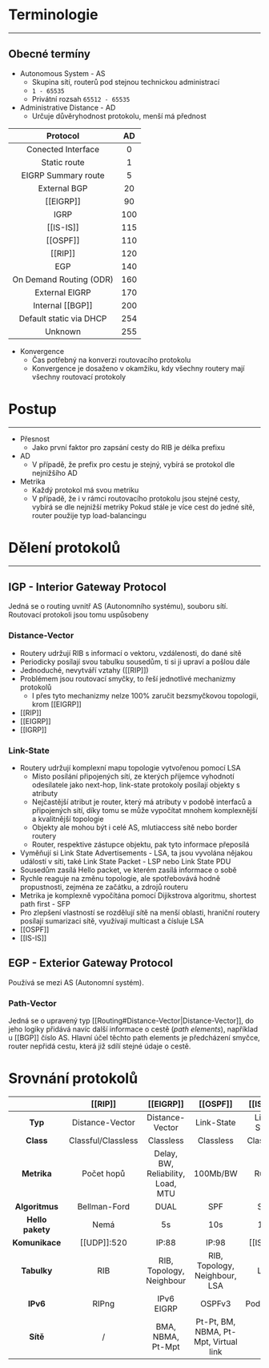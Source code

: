 # Terminologie
---

## Obecné termíny

- Autonomous System - AS
	- Skupina sítí, routerů pod stejnou technickou administrací
	- `1 - 65535`
	- Privátní rozsah `65512 - 65535`
- Administrative Distance - AD
	- Určuje důvěryhodnost protokolu, menší má přednost

|Protocol|AD|
|:--------:|:--:|
|Conected Interface|0|
|Static route|1|
|EIGRP Summary route|5|
|External BGP|20|
|[[EIGRP]]|90|
|IGRP|100|
|[[IS-IS]]|115|
|[[OSPF]]|110|
|[[RIP]]|120|
|EGP|140|
|On Demand Routing (ODR)|160|
|External EIGRP|170|
|Internal [[BGP]]|200|
|Default static via DHCP|254|
|Unknown|255|

- Konvergence
	- Čas potřebný na konverzi routovacího protokolu
	- Konvergence je dosaženo v okamžiku, kdy všechny routery mají všechny routovací protokoly

# Postup
---

- Přesnost
	- Jako první faktor pro zapsání cesty do RIB je délka prefixu
- AD
	- V případě, že prefix pro cestu je stejný, vybírá se protokol dle nejnižšího AD
- Metrika
	- Každý protokol má svou metriku
	- V případě, že i v rámci routovacího protokolu jsou stejné cesty, vybírá se dle nejnižší metriky
Pokud stále je více cest do jedné sítě, router použije typ load-balancingu

# Dělení protokolů
---
## IGP - Interior Gateway Protocol

Jedná se o routing uvnitř AS (Autonomního systému), souboru sítí.
Routovací protokoli jsou tomu uspůsobeny

### Distance-Vector

- Routery udržují RIB s informací o vektoru, vzdálenosti, do dané sítě
- Periodicky posílají svou tabulku sousedům, ti si ji upraví a pošlou dále
- Jednoduché, nevytváří vztahy  ([[RIP]])
- Problémem jsou routovací smyčky, to řeší jednotlivé mechanizmy protokolů
	- I přes tyto mechanizmy nelze 100% zaručit bezsmyčkovou topologii, krom [[EIGRP]]
- [[RIP]]
- [[EIGRP]]
- [[IGRP]]

### Link-State

- Routery udržují komplexní mapu topologie vytvořenou pomocí LSA
	- Místo posílání připojených sítí, ze kterých příjemce vyhodnotí odesílatele jako next-hop, link-state protokoly posílají objekty s atributy
	- Nejčastější atribut je router, který má atributy v podobě interfaců a připojených sítí, díky tomu se může vypočítat mnohem komplexnější a kvalitnější topologie
	- Objekty ale mohou být i celé AS, mlutiaccess sítě nebo border routery
	- Router, respektive zástupce objektu, pak tyto informace přeposílá	
- Vyměňují si Link State Advertisements - LSA, ta jsou vyvolána nějakou událostí v síti, také Link State Packet - LSP nebo Link State PDU
- Sousedům zasílá Hello packet, ve kterém zasílá informace o sobě
- Rychle reaguje na změnu topologie, ale spotřebovává hodně propustnosti, zejména ze začátku, a zdrojů routeru
- Metrika je komplexně vypočítána pomocí Dijikstrova algoritmu, shortest path first - SFP
- Pro zlepšení vlastností se rozdělují sítě na menší oblasti, hraniční routery posílají sumarizaci sítě, využívají multicast a čísluje LSA
- [[OSPF]]
- [[IS-IS]]

## EGP - Exterior Gateway Protocol

Používá se mezi AS (Autonomní systém).

### Path-Vector

Jedná se o upravený typ [[Routing#Distance-Vector|Distance-Vector]], do jeho logiky přidává navíc další informace o cestě (*path elements*), například u [[BGP]] číslo AS.
Hlavní účel těchto path elements je předcházení smyčce, router nepřidá cestu, která již sdílí stejné údaje o cestě.

# Srovnání protokolů

||[[RIP]]|[[EIGRP]]|[[OSPF]]|[[IS-IS]]|[[BGP]]|
|:-:|:------:|:---------:|:---------:|:--------:|:--------:|
|**Typ**|Distance-Vector|Distance-Vector|Link-State|Link-State|Path-Vector|
|**Class**|Classful/Classless|Classless|Classless|Classless|Classless|Classless|
|**Metrika**|Počet hopů|Delay, BW, Reliability, Load, MTU|100Mb/BW|Ruční|Weight, Local_Pref, Originate, AS_Path, MED|
|**Algoritmus**|Bellman-Ford|DUAL|SPF|SPF|Best Path|
|**Hello pakety**|Nemá|5s|10s|10s|60s|
|**Komunikace**|[[UDP]]:520|IP:88|IP:98|[[IS-IS]]|[[TCP]]:179|
|**Tabulky**|RIB|RIB, Topology, Neighbour|RIB, Topology, Neighbour, LSA|LSA|Atributy, Topology|
|**IPv6**|RIPng|IPv6 EIGRP|OSPFv3|Podporuje|mBGP|
|**Sítě**|/|BMA, NBMA, Pt-Mpt|Pt-Pt, BM, NBMA, Pt-Mpt, Virtual link|/|/|




